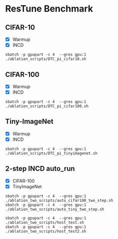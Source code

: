 # ResTune Benchmark

## CIFAR-10
- [x] Warmup
- [x] INCD
```shell
sbatch -p gpupart -c 4  --gres gpu:1 ./ablation_scripts/DTC_pi_cifar10.sh
```

## CIFAR-100
- [x] Warmup
- [x] INCD
```shell
sbatch -p gpupart -c 4  --gres gpu:1 ./ablation_scripts/DTC_pi_cifar100.sh
```

## Tiny-ImageNet
- [x] Warmup
- [x] INCD
```shell
sbatch -p gpupart -c 4  --gres gpu:1 ./ablation_scripts/DTC_pi_tinyimagenet.sh
```

## 2-step INCD auto_run
- [x] CIFAR-100
- [x] TinyImageNet

```shell
sbatch -p gpupart -c 4  --gres gpu:1 ./ablation_two_scripts/auto_cifar100_two_step.sh
sbatch -p gpupart -c 4  --gres gpu:1 ./ablation_two_scripts/auto_tiny_two_step.sh

sbatch -p gpupart -c 4  --gres gpu:1 ./ablation_two_scripts/host_test.sh
sbatch -p gpupart -c 4  --gres gpu:1 ./ablation_two_scripts/host_test2.sh

```